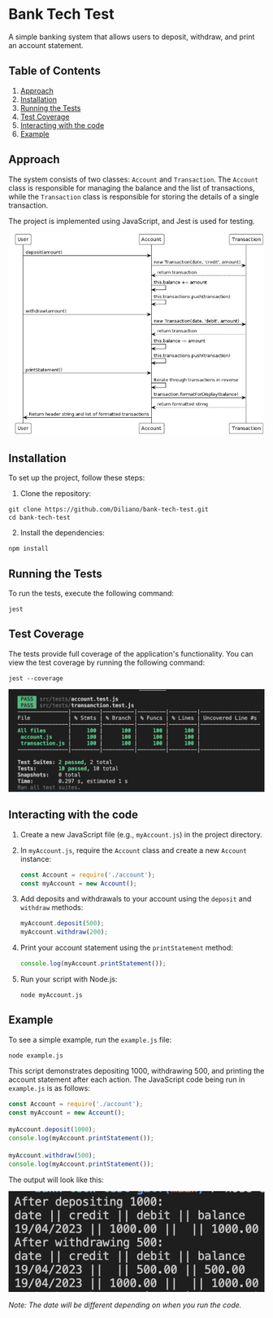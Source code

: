 # Bank Tech Test

A simple banking system that allows users to deposit, withdraw, and print an account statement.

## Table of Contents

1. [Approach](#approach)
2. [Installation](#installation)
3. [Running the Tests](#running-the-tests)
4. [Test Coverage](#test-coverage)
5. [Interacting with the code](#interacting-with-the-code)
6. [Example](#example)

## Approach

The system consists of two classes: `Account` and `Transaction`. The `Account` class is responsible for managing the balance and the list of transactions, while the `Transaction` class is responsible for storing the details of a single transaction.

The project is implemented using JavaScript, and Jest is used for testing.

![Sequence Diagram](./images/sequence_diagram.png)

## Installation

To set up the project, follow these steps:

1. Clone the repository:

```
git clone https://github.com/Diliano/bank-tech-test.git
cd bank-tech-test
```

2. Install the dependencies:

```
npm install
```

## Running the Tests

To run the tests, execute the following command:

```
jest
```

## Test Coverage

The tests provide full coverage of the application's functionality. You can view the test coverage by running the following command:

```
jest --coverage
```

![Test Coverage](./images/test_coverage.png)

## Interacting with the code

1. Create a new JavaScript file (e.g., `myAccount.js`) in the project directory.

2. In `myAccount.js`, require the `Account` class and create a new `Account` instance:

   ```javascript
   const Account = require('./account');
   const myAccount = new Account();
   ```

3. Add deposits and withdrawals to your account using the `deposit` and `withdraw` methods:

   ```javascript
   myAccount.deposit(500);
   myAccount.withdraw(200);
   ```

4. Print your account statement using the `printStatement` method:

   ```javascript
   console.log(myAccount.printStatement());
   ```

5. Run your script with Node.js:

   ```
   node myAccount.js
   ```

## Example

To see a simple example, run the `example.js` file:

```
node example.js
```

This script demonstrates depositing 1000, withdrawing 500, and printing the account statement after each action. The JavaScript code being run in `example.js` is as follows:

```javascript
const Account = require('./account');
const myAccount = new Account();

myAccount.deposit(1000);
console.log(myAccount.printStatement());

myAccount.withdraw(500);
console.log(myAccount.printStatement());
```

The output will look like this:

![Example Run](./images/example_run.png)

*Note: The date will be different depending on when you run the code.*



